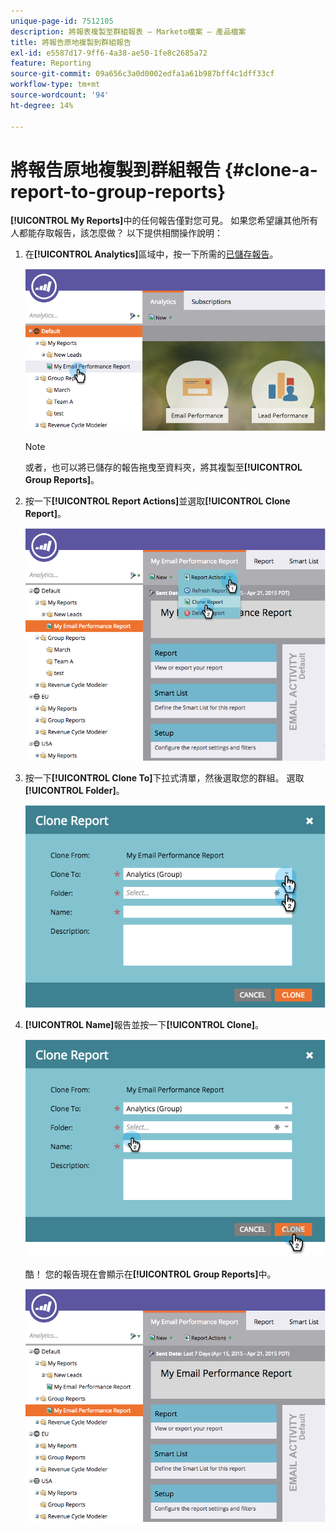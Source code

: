 ```yaml
---
unique-page-id: 7512105
description: 將報表複製至群組報表 — Marketo檔案 — 產品檔案
title: 將報告原地複製到群組報告
exl-id: e5587d17-9ff6-4a38-ae50-1fe8c2685a72
feature: Reporting
source-git-commit: 09a656c3a0d0002edfa1a61b987bff4c1dff33cf
workflow-type: tm+mt
source-wordcount: '94'
ht-degree: 14%

---
```


# 將報告原地複製到群組報告 {#clone-a-report-to-group-reports}

**[!UICONTROL My Reports]**&#x200B;中的任何報告僅對您可見。 如果您希望讓其他所有人都能存取報告，該怎麼做？ 以下提供相關操作說明：

1. 在&#x200B;**[!UICONTROL Analytics]**&#x200B;區域中，按一下所需的[已儲存報告](/help/marketo/product-docs/reporting/basic-reporting/creating-reports/save-a-report.md)。

   ![](assets/image2015-4-21-11-3a25-3a54.png)

   >[!NOTE]
   >
   >或者，也可以將已儲存的報告拖曳至資料夾，將其複製至&#x200B;**[!UICONTROL Group Reports]**。

1. 按一下&#x200B;**[!UICONTROL Report Actions]**&#x200B;並選取&#x200B;**[!UICONTROL Clone Report]**。

   ![](assets/image2015-4-21-11-3a29-3a32.png)

1. 按一下&#x200B;**[!UICONTROL Clone To]**&#x200B;下拉式清單，然後選取您的群組。 選取 **[!UICONTROL Folder]**。

   ![](assets/image2015-4-21-11-3a32-3a0.png)

1. **[!UICONTROL Name]**&#x200B;報告並按一下&#x200B;**[!UICONTROL Clone]**。

   ![](assets/image2015-4-21-11-3a33-3a11.png)

   酷！ 您的報告現在會顯示在&#x200B;**[!UICONTROL Group Reports]**&#x200B;中。

   ![](assets/image2015-4-21-11-3a37-3a25.png)
